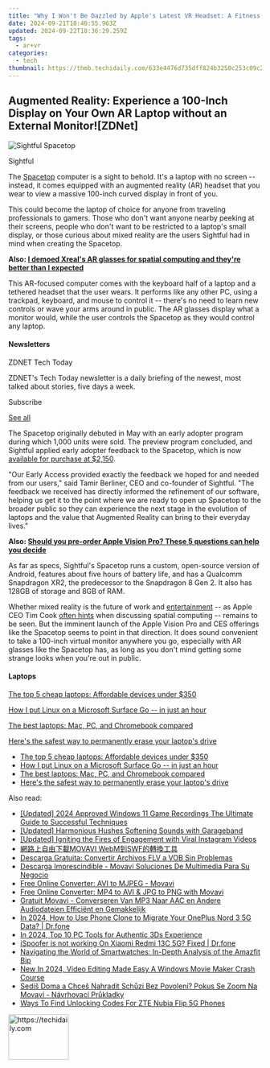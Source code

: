 ```yaml
---
title: "Why I Won't Be Dazzled by Apple's Latest VR Headset: A Fitness Enthusiast's Perspective"
date: 2024-09-21T18:40:55.963Z
updated: 2024-09-22T18:36:29.259Z
tags:
  - ar+vr
categories:
  - tech
thumbnail: https://thmb.techidaily.com/633e4476d735dff824b3250c253c09c234e7613f83678c9c2635006dd72b341f.jpg
---
```


## Augmented Reality: Experience a 100-Inch Display on Your Own AR Laptop without an External Monitor![ZDNet]

![Sightful Spacetop](https://www.zdnet.com/a/img/resize/7ff64b211bccdae9e023f61cf988dce7f8e58804/2024/01/18/92490641-9e15-4cbc-b3d4-66c68141e43c/spacetop.jpg?auto=webp&width=1280)

Sightful

The [Spacetop](https://sightful.com/) computer is a sight to behold. It's a laptop with no screen -- instead, it comes equipped with an augmented reality (AR) headset that you wear to view a massive 100-inch curved display in front of you. 

This could become the laptop of choice for anyone from traveling professionals to gamers. Those who don't want anyone nearby peeking at their screens, people who don't want to be restricted to a laptop's small display, or those curious about mixed reality are the users Sightful had in mind when creating the Spacetop. 

**Also: [I demoed Xreal's AR glasses for spatial computing and they're better than I expected](https://www.zdnet.com/article/i-demoed-xreals-ar-glasses-for-spatial-computing-and-theyre-better-than-i-expected/)**

This AR-focused computer comes with the keyboard half of a laptop and a tethered headset that the user wears. It performs like any other PC, using a trackpad, keyboard, and mouse to control it -- there's no need to learn new controls or wave your arms around in public. The AR glasses display what a monitor would, while the user controls the Spacetop as they would control any laptop.

#### Newsletters

ZDNET Tech Today

ZDNET's Tech Today newsletter is a daily briefing of the newest, most talked about stories, five days a week.

 Subscribe

[See all](https://www.zdnet.com/newsletters/)

The Spacetop originally debuted in May with an early adopter program during which 1,000 units were sold. The preview program concluded, and Sightful applied early adopter feedback to the Spacetop, which is now [available for purchase at $2,150](https://sightful.com/).

"Our Early Access provided exactly the feedback we hoped for and needed from our users," said Tamir Berliner, CEO and co-founder of Sightful. "The feedback we received has directly informed the refinement of our software, helping us get it to the point where we are ready to open up Spacetop to the broader public so they can experience the next stage in the evolution of laptops and the value that Augmented Reality can bring to their everyday lives."

**Also: [Should you pre-order Apple Vision Pro? These 5 questions can help you decide](https://www.zdnet.com/article/apple-vision-pro-should-you-pre-order/)**

As far as specs, Sightful's Spacetop runs a custom, open-source version of Android, features about five hours of battery life, and has a Qualcomm Snapdragon XR2, the predecessor to the Snapdragon 8 Gen 2\. It also has 128GB of storage and 8GB of RAM. 

Whether mixed reality is the future of work and [entertainment](https://www.zdnet.com/article/apple-is-now-marketing-vision-pro-as-the-ultimate-entertainment-device/) \-- as Apple CEO Tim Cook [often hints](https://www.zdnet.com/article/apple-vision-pro-in-stores-february-2-pre-orders-start-january-19/) when discussing spatial computing -- remains to be seen. But the imminent launch of the Apple Vision Pro and CES offerings like the Spacetop seems to point in that direction. It does sound convenient to take a 100-inch virtual monitor anywhere you go, especially with AR glasses like the Spacetop has, as long as you don't mind getting some strange looks when you're out in public. 

#### Laptops

[The top 5 cheap laptops: Affordable devices under $350](https://www.zdnet.com/article/best-cheap-laptop/ "The top 5 cheap laptops: Affordable devices under $350")

[How I put Linux on a Microsoft Surface Go -- in just an hour](https://www.zdnet.com/article/how-i-put-linux-on-a-microsoft-surface-go-in-just-an-hour/ "How I put Linux on a Microsoft Surface Go -- in just an hour")

[The best laptops: Mac, PC, and Chromebook compared](https://www.zdnet.com/article/best-laptop/ "The best laptops: Mac, PC, and Chromebook compared")

[Here's the safest way to permanently erase your laptop's drive](https://www.zdnet.com/article/wiping-a-windows-laptop-heres-the-safest-free-way-to-erase-your-personal-data/ "Here's the safest way to permanently erase your laptop's drive")

* [The top 5 cheap laptops: Affordable devices under $350](https://www.zdnet.com/article/best-cheap-laptop/ "The top 5 cheap laptops: Affordable devices under $350")
* [How I put Linux on a Microsoft Surface Go -- in just an hour](https://www.zdnet.com/article/how-i-put-linux-on-a-microsoft-surface-go-in-just-an-hour/ "How I put Linux on a Microsoft Surface Go -- in just an hour")
* [The best laptops: Mac, PC, and Chromebook compared](https://www.zdnet.com/article/best-laptop/ "The best laptops: Mac, PC, and Chromebook compared")
* [Here's the safest way to permanently erase your laptop's drive](https://www.zdnet.com/article/wiping-a-windows-laptop-heres-the-safest-free-way-to-erase-your-personal-data/ "Here's the safest way to permanently erase your laptop's drive")

<ins class="adsbygoogle"
     style="display:block"
     data-ad-format="autorelaxed"
     data-ad-client="ca-pub-7571918770474297"
     data-ad-slot="1223367746"></ins>

<ins class="adsbygoogle"
     style="display:block"
     data-ad-client="ca-pub-7571918770474297"
     data-ad-slot="8358498916"
     data-ad-format="auto"
     data-full-width-responsive="true"></ins>

<span class="atpl-alsoreadstyle">Also read:</span>
<div><ul>
<li><a href="https://on-screen-recording.techidaily.com/updated-2024-approved-windows-11-game-recordings-the-ultimate-guide-to-successful-techniques/"><u>[Updated] 2024 Approved Windows 11 Game Recordings The Ultimate Guide to Successful Techniques</u></a></li>
<li><a href="https://some-techniques.techidaily.com/updated-harmonious-hushes-softening-sounds-with-garageband/"><u>[Updated] Harmonious Hushes Softening Sounds with Garageband</u></a></li>
<li><a href="https://instagram-videos.techidaily.com/updated-igniting-the-fires-of-engagement-with-viral-instagram-videos/"><u>[Updated] Igniting the Fires of Engagement with Viral Instagram Videos</u></a></li>
<li><a href="https://some-tips.techidaily.com/movavi-webmswf/"><u>網路上自由下載MOVAVI WebM到SWF的轉換工具</u></a></li>
<li><a href="https://some-tips.techidaily.com/descarga-gratuita-convertir-archivos-flv-a-vob-sin-problemas/"><u>Descarga Gratuita: Convertir Archivos FLV a VOB Sin Problemas</u></a></li>
<li><a href="https://some-tips.techidaily.com/descarga-imprescindible-movavi-soluciones-de-multimedia-para-su-negocio/"><u>Descarga Imprescindible - Movavi Soluciones De Multimedia Para Su Negocio</u></a></li>
<li><a href="https://some-tips.techidaily.com/free-online-converter-avi-to-mjpeg-movavi/"><u>Free Online Converter: AVI to MJPEG - Movavi</u></a></li>
<li><a href="https://some-tips.techidaily.com/free-online-converter-mp4-to-avi-and-jpg-to-png-with-movavi/"><u>Free Online Converter: MP4 to AVI & JPG to PNG with Movavi</u></a></li>
<li><a href="https://some-tips.techidaily.com/gratuit-movavi-converseren-van-mp3-naar-aac-en-andere-audiodateien-efficient-en-gemakkelijk/"><u>Gratuit Movavi - Converseren Van MP3 Naar AAC en Andere Audiodateien Efficiënt en Gemakkelijk</u></a></li>
<li><a href="https://android-transfer.techidaily.com/in-2024-how-to-use-phone-clone-to-migrate-your-oneplus-nord-3-5g-data-drfone-by-drfone-transfer-from-android-transfer-from-android/"><u>In 2024, How to Use Phone Clone to Migrate Your OnePlus Nord 3 5G Data? | Dr.fone</u></a></li>
<li><a href="https://video-screen-grab.techidaily.com/in-2024-top-10-pc-tools-for-authentic-3ds-experience/"><u>In 2024, Top 10 PC Tools for Authentic 3Ds Experience</u></a></li>
<li><a href="https://fake-location.techidaily.com/ispoofer-is-not-working-on-xiaomi-redmi-13c-5g-fixed-drfone-by-drfone-virtual-android/"><u>iSpoofer is not working On Xiaomi Redmi 13C 5G? Fixed | Dr.fone</u></a></li>
<li><a href="https://buynow-marvelous.techidaily.com/navigating-the-world-of-smartwatches-in-depth-analysis-of-the-amazfit-bip/"><u>Navigating the World of Smartwatches: In-Depth Analysis of the Amazfit Bip</u></a></li>
<li><a href="https://video-creation-software.techidaily.com/new-in-2024-video-editing-made-easy-a-windows-movie-maker-crash-course/"><u>New In 2024, Video Editing Made Easy A Windows Movie Maker Crash Course</u></a></li>
<li><a href="https://some-tips.techidaily.com/sedis-doma-a-chces-nahradit-schuzi-bez-povoleni-pokus-se-zoom-na-movavi-navrhovaci-prukladky/"><u>Sedíš Doma a Chceš Nahradit Schůzi Bez Povolení? Pokus Se Zoom Na Movavi - Návrhovací Průkladky</u></a></li>
<li><a href="https://sim-unlock.techidaily.com/ways-to-find-unlocking-codes-for-zte-nubia-flip-5g-phones-by-drfone-android/"><u>Ways To Find Unlocking Codes For ZTE Nubia Flip 5G Phones</u></a></li>
</ul></div>

<!-- affiliate ads begin -->
<a href="https://aligracehair.sjv.io/c/5597632/2135406/19272" target="_top" id="2135406">
  <img src="//a.impactradius-go.com/display-ad/19272-2135406" border="0" alt="https://techidaily.com" width="120" height="90"/>
</a>
<img height="0" width="0" src="https://aligracehair.sjv.io/i/5597632/2135406/19272" style="position:absolute;visibility:hidden;" border="0" />
<!-- affiliate ads end -->

